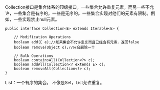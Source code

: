 Collection接口是集合体系的顶级接口。一些集合允许重复元素，而另一些不允许，一些集合是有序的，一些是无序的。一些集合实现对他们的元素有限制。例如，一些实现禁止null元素。

	public interface Collection<E> extends Iterable<E> {
	    
	    // Modification Operations
	    boolean add(E e);//如果集合不允许重复而且已经含有元素，返回false
	    boolean remove(Object o);//只会删除一个
	    
	    // Bulk Operations
	    boolean containsAll(Collection<?> c);
	    boolean addAll(Collection<? extends E> c);
	    boolean removeAll(Collection<?> c);
	}
	
List：一个有序的集合。
不像是Set，List允许重复。


